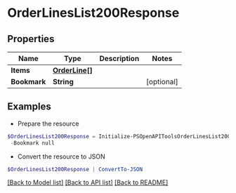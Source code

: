 # OrderLinesList200Response
## Properties

Name | Type | Description | Notes
------------ | ------------- | ------------- | -------------
**Items** | [**OrderLine[]**](OrderLine.md) |  | 
**Bookmark** | **String** |  | [optional] 

## Examples

- Prepare the resource
```powershell
$OrderLinesList200Response = Initialize-PSOpenAPIToolsOrderLinesList200Response  -Items null `
 -Bookmark null
```

- Convert the resource to JSON
```powershell
$OrderLinesList200Response | ConvertTo-JSON
```

[[Back to Model list]](../README.md#documentation-for-models) [[Back to API list]](../README.md#documentation-for-api-endpoints) [[Back to README]](../README.md)

